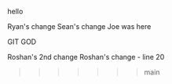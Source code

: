 hello


Ryan's change
Sean's change
Joe was here









GIT GOD







Roshan's 2nd change
Roshan's change - line 20
>>>>>>> main
